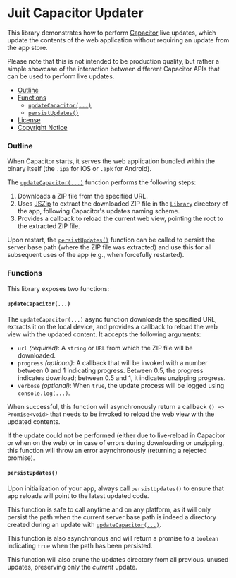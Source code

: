 # Juit Capacitor Updater

This library demonstrates how to perform [Capacitor](https://capacitorjs.com/)
live updates, which update the contents of the web application without requiring
an update from the app store.

Please note that this is not intended to be production quality, but rather a
simple showcase of the interaction between different Capacitor APIs that can
be used to perform live updates.

* [Outline](#outline)
* [Functions](#functions)
  * [`updateCapacitor(...)`](#updatecapacitor)
  * [`persistUpdates()`](#persistupdates)
* [License](LICENSE.md)
* [Copyright Notice](NOTICE.md)

### Outline

When Capacitor starts, it serves the web application bundled within the binary
itself (the `.ipa` for iOS or `.apk` for Android).

The [`updateCapacitor(...)`](#updatecapacitor) function performs the following
steps:

1. Downloads a ZIP file from the specified URL.
2. Uses [JSZip](https://stuk.github.io/jszip) to extract the downloaded ZIP file
   in the [`Library`](https://capacitorjs.com/docs/apis/filesystem#directory)
   directory of the app, following Capacitor's updates naming scheme.
3. Provides a callback to reload the current web view, pointing the root to the
   extracted ZIP file.

Upon restart, the [`persistUpdates()`](#persistupdates) function can be called
to persist the server base path (where the ZIP file was extracted) and use this
for all subsequent uses of the app (e.g., when forcefully restarted).

### Functions

This library exposes two functions:

#### `updateCapacitor(...)`

The `updateCapacitor(...)` async function downloads the specified URL, extracts
it on the local device, and provides a callback to reload the web view with the
updated content. It accepts the following arguments:

* `url` _(required)_: A `string` or `URL` from which the ZIP file will be
                      downloaded.
* `progress` _(optional)_: A callback that will be invoked with a number between
                           0 and 1 indicating progress. Between 0.5, the
                           progress indicates download; between 0.5 and 1, it
                           indicates unzipping progress.
* `verbose` _(optional)_: When `true`, the update process will be logged using
                          `console.log(...)`.

When successful, this function will asynchronously return a callback
`() => Promise<void>` that needs to be invoked to reload the web view with the
updated contents.

If the update could not be performed (either due to live-reload in Capacitor or
when on the web) or in case of errors during downloading or unzipping, this
function will throw an error asynchronously (returning a rejected promise).

#### `persistUpdates()`

Upon initialization of your app, always call `persistUpdates()` to ensure that
app reloads will point to the latest updated code.

This function is safe to call anytime and on any platform, as it will only
persist the path when the current server base path is indeed a directory
created during an update with [`updateCapacitor(...)`](#updatecapacitor).

This function is also asynchronous and will return a promise to a `boolean`
indicating `true` when the path has been persisted.

This function will also prune the updates directory from all previous, unused
updates, preserving only the _current_ update.
